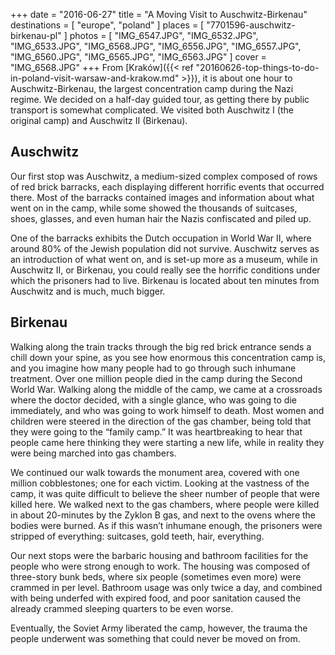 +++
date    = "2016-06-27"
title   = "A Moving Visit to Auschwitz-Birkenau"
destinations = [ "europe", "poland" ]
places  = [ "7701596-auschwitz-birkenau-pl" ]
photos  = [
  "IMG_6547.JPG", "IMG_6532.JPG", "IMG_6533.JPG", "IMG_6568.JPG", "IMG_6556.JPG",
  "IMG_6557.JPG", "IMG_6560.JPG", "IMG_6565.JPG", "IMG_6563.JPG"
]
cover = "IMG_6568.JPG"
+++
From [Kraków]({{< ref "20160626-top-things-to-do-in-poland-visit-warsaw-and-krakow.md" >}}), it is about one hour to Auschwitz-Birkenau, the largest concentration camp during the Nazi regime. We decided on a half-day guided tour, as getting there by public transport is somewhat complicated. We visited both Auschwitz I (the original camp) and Auschwitz II (Birkenau).
<!--more-->
## Auschwitz
Our first stop was Auschwitz, a medium-sized complex composed of rows of red brick barracks, each displaying different horrific events that occurred there. Most of the barracks contained images and information about what went on in the camp, while some showed the thousands of suitcases, shoes, glasses, and even human hair the Nazis confiscated and piled up.

One of the barracks exhibits the Dutch occupation in World War II, where around 80% of the Jewish population did not survive. Auschwitz serves as an introduction of what went on, and is set-up more as a museum, while in Auschwitz II, or Birkenau, you could really see the horrific conditions under which the prisoners had to live. Birkenau is located about ten minutes from Auschwitz and is much, much bigger.

## Birkenau
Walking along the train tracks through the big red brick entrance sends a chill down your spine, as you see how enormous this concentration camp is, and you imagine how many people had to go through such inhumane treatment. Over one million people died in the camp during the Second World War. Walking along the middle of the camp, we came at a crossroads where the doctor decided, with a single glance, who was going to die immediately, and who was going to work himself to death. Most women and children were steered in the direction of the gas chamber, being told that they were going to the “family camp.” It was heartbreaking to hear that people came here thinking they were starting a new life, while in reality they were being marched into gas chambers.

We continued our walk towards the monument area, covered with one million cobblestones; one for each victim. Looking at the vastness of the camp, it was quite difficult to believe the sheer number of people that were killed here. We walked next to the gas chambers, where people were killed in about 20-minutes by the Zyklon B gas, and next to the ovens where the bodies were burned. As if this wasn’t inhumane enough, the prisoners were stripped of everything: suitcases, gold teeth, hair, everything.

Our next stops were the barbaric housing and bathroom facilities for the people who were strong enough to work. The housing was composed of three-story bunk beds, where six people (sometimes even more) were crammed in per level. Bathroom usage was only twice a day, and combined with being underfed with expired food, and poor sanitation caused the already crammed sleeping quarters to be even worse.

Eventually, the Soviet Army liberated the camp, however, the trauma the people underwent was something that could never be moved on from.